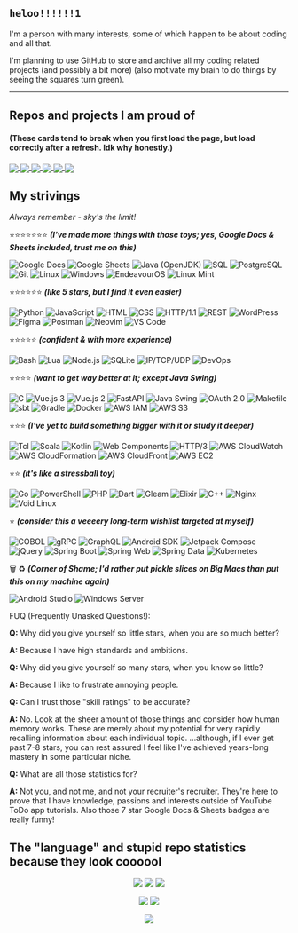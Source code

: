 ## `heloo!!!!!!1`

I'm a person with many interests, some of which happen to be about coding and all that.

I'm planning to use GitHub to store and archive all my coding related projects (and possibly a bit more) (also motivate my brain to do things by seeing the squares turn green).

-----

## Repos and projects I am proud of

#### (These cards tend to break when you first load the page, but load correctly after a refresh. Idk why honestly.)

<a href="https://github.com/PerfectMach1ne/three-phase-calendar">
 <img align="center" src="https://github-readme-stats-62bz0xsm9-perfectmach1ne.vercel.app/api/pin/?username=PerfectMach1ne&repo=three-phase-calendar&theme=maroongold" />
</a>
<a href="https://github.com/PerfectMach1ne/psiNotes-DocYoinker">
 <img align="center" src="https://github-readme-stats-62bz0xsm9-perfectmach1ne.vercel.app/api/pin/?username=PerfectMach1ne&repo=psiNotes-DocYoinker&theme=maroongold" />
</a>
<a href="https://github.com/PerfectMach1ne/starr-and-eden.neocities.org">
 <img align="center" src="https://github-readme-stats-62bz0xsm9-perfectmach1ne.vercel.app/api/pin/?username=PerfectMach1ne&repo=starr-and-eden.neocities.org&theme=maroongold" />
</a>
<a href="https://github.com/PerfectMach1ne/Jaccal">
 <img align="center" src="https://github-readme-stats-62bz0xsm9-perfectmach1ne.vercel.app/api/pin/?username=PerfectMach1ne&repo=Jaccal&theme=aura" />
</a>
<a href="https://github.com/PerfectMach1ne/uni-UI-UX-design">
 <img align="center" src="https://github-readme-stats-62bz0xsm9-perfectmach1ne.vercel.app/api/pin/?username=PerfectMach1ne&repo=uni-UI-UX-design&theme=aura" />
</a>
<a href="https://github.com/PerfectMach1ne/course-fastapi">
 <img align="center" src="https://github-readme-stats-62bz0xsm9-perfectmach1ne.vercel.app/api/pin/?username=PerfectMach1ne&repo=course-fastapi&theme=outrun" />
</a>

## My strivings

*Always remember - sky's the limit!*

⭐⭐⭐⭐⭐⭐⭐ ***(I've made more things with those toys; yes, Google Docs & Sheets included, trust me on this)***

![Google Docs](https://img.shields.io/badge/Google%20Docs-%234285F4.svg?style=flat-square&logo=googledocs&logoColor=white)
![Google Sheets](https://img.shields.io/badge/Google%20Sheets-%2300DC82.svg?style=flat-square&logo=googlesheets&logoColor=white)
![Java (OpenJDK)](https://img.shields.io/badge/Java-%23b07219.svg?style=flat-square&logo=openjdk&logoColor=white)
![SQL](https://img.shields.io/badge/SQL-%2300758F.svg?style=flat-square)
![PostgreSQL](https://img.shields.io/badge/PostgreSQL-%23336791.svg?style=flat-square&logo=postgresql&logoColor=white)
![Git](https://img.shields.io/badge/Git-%23F05033.svg?style=flat-square&logo=git&logoColor=white)
![Linux](https://img.shields.io/badge/Linux-%23FCC624.svg?style=flat-square&logo=linux&logoColor=black)
![Windows](https://img.shields.io/badge/Windows-%230078D6.svg?style=flat-square&logo=cashapp&logoColor=white)
![EndeavourOS](https://img.shields.io/badge/EndeavourOS-%235C6AC4.svg?style=flat-square&logo=archlinux&logoColor=white)
![Linux Mint](https://img.shields.io/badge/Linux%20Mint-%2300875C.svg?style=flat-square&logo=linuxmint&logoColor=white)

⭐⭐⭐⭐⭐⭐ ***(like 5 stars, but I find it even easier)***

![Python](https://img.shields.io/badge/Python-%233776AB.svg?style=flat-square&logo=python&logoColor=white)
![JavaScript](https://img.shields.io/badge/JavaScript-%23F7DF1E.svg?style=flat-square&logo=javascript&logoColor=black)
![HTML](https://img.shields.io/badge/HTML5-%23E34F26.svg?style=flat-square&logo=html5&logoColor=white)
![CSS](https://img.shields.io/badge/CSS3-%231572B6.svg?style=flat-square&logo=css3&logoColor=white)
![HTTP/1.1](https://img.shields.io/badge/HTTP%2F1.1-%23000000.svg?style=flat-square&logo=hexo&logoColor=white)
![REST](https://img.shields.io/badge/REST-%23009688.svg?style=flat-square)
![WordPress](https://img.shields.io/badge/WordPress-%23117AC9.svg?style=flat-square&logo=wordpress&logoColor=white)
![Figma](https://img.shields.io/badge/Figma-%23F24E1E.svg?style=flat-square&logo=figma&logoColor=white)
![Postman](https://img.shields.io/badge/Postman-%23FF6C37.svg?style=flat-square&logo=postman&logoColor=white)
![Neovim](https://img.shields.io/badge/Neovim-%2357A143.svg?style=flat-square&logo=neovim&logoColor=white)
![VS Code](https://img.shields.io/badge/VS%20Code-%23007ACC.svg?style=flat-square&logo=cashapp&logoColor=white)

⭐⭐⭐⭐⭐ ***(confident & with more experience)***

![Bash](https://img.shields.io/badge/Bash-%234EAA25.svg?style=flat-square&logo=gnubash&logoColor=white)
![Lua](https://img.shields.io/badge/Lua-%232C2D72.svg?style=flat-square&logo=lua&logoColor=white)
![Node.js](https://img.shields.io/badge/Node.js-%23339933.svg?style=flat-square&logo=nodedotjs&logoColor=white)
![SQLite](https://img.shields.io/badge/SQLite-%23003B57.svg?style=flat-square&logo=sqlite&logoColor=white)
![IP/TCP/UDP](https://img.shields.io/badge/IP%2FTCP%2FUDP-%233BB38B.svg?style=flat-square&logo=qiskit&logoColor=white)
![DevOps](https://img.shields.io/badge/DevOps-%23181485.svg?style=flat-square?&logo=internetcomputer&logoColor=white)

⭐⭐⭐⭐ ***(want to get way better at it; except Java Swing)***

![C](https://img.shields.io/badge/C-%2300599C.svg?style=flat-square&logo=c&logoColor=white)
![Vue.js 3](https://img.shields.io/badge/Vue.js%203-%234FC08D.svg?style=flat-square&logo=vuedotjs&logoColor=white)
![Vue.js 2](https://img.shields.io/badge/Vue.js%202-%234FC08D.svg?style=flat-square&logo=vuedotjs&logoColor=white)
![FastAPI](https://img.shields.io/badge/FastAPI-%2300C7B7.svg?style=flat-square&logo=fastapi&logoColor=white)
![Java Swing](https://img.shields.io/badge/Java%20Swing-%23b07219.svg?style=flat-square)
![OAuth 2.0](https://img.shields.io/badge/OAuth%202.0-%233F51B5.svg?style=flat-square)
![Makefile](https://img.shields.io/badge/Makefile-%2342785B.svg?style=flat-square)
![sbt](https://img.shields.io/badge/sbt-%23BF4040.svg?style=flat-square&logo=sbt&logoColor=white)
![Gradle](https://img.shields.io/badge/Gradle-%2302303A.svg?style=flat-square&logo=gradle&logoColor=white)
![Docker](https://img.shields.io/badge/Docker-%232496ED.svg?style=flat-square&logo=docker&logoColor=white)
![AWS IAM](https://img.shields.io/badge/AWS%20IAM-%23D62D20.svg?style=flat-square&logo=amazonwebservices&logoColor=white)
![AWS S3](https://img.shields.io/badge/AWS%20S3-%23569A31.svg?style=flat-square&logo=amazonwebservices&logoColor=white)

⭐⭐⭐ ***(I've yet to build something bigger with it or study it deeper)***

![Tcl](https://img.shields.io/badge/Tcl-%2370280F.svg?style=flat-square&logo=apache&logoColor=white)
![Scala](https://img.shields.io/badge/Scala-%23DC322F.svg?style=flat-square&logo=scala&logoColor=white)
![Kotlin](https://img.shields.io/badge/Kotlin-%237F52FF.svg?style=flat-square&logo=kotlin&logoColor=white)
![Web Components](https://img.shields.io/badge/Web%20Components-%2329ABE2.svg?style=flat-square&logo=webcomponentsdotorg&logoColor=white)
![HTTP/3](https://img.shields.io/badge/HTTP%2F3-%232F93E0.svg?style=flat-square&logo=hexo&logoColor=white)
![AWS CloudWatch](https://img.shields.io/badge/AWS%20CloudWatch-%23FF4F8B.svg?style=flat-square&logo=amazoncloudwatch&logoColor=white)
![AWS CloudFormation](https://img.shields.io/badge/AWS%20CloudFormation-%23FF4F8B.svg?style=flat-square&logo=amazonwebservices&logoColor=white)
![AWS CloudFront](https://img.shields.io/badge/AWS%20CloudFront-%239023C2.svg?style=flat-square&logo=amazons3&logoColor=white)
![AWS EC2](https://img.shields.io/badge/AWS%20EC2-%23FF9900.svg?style=flat-square&logo=amazonec2&logoColor=white)

⭐⭐ ***(it's like a stressball toy)***

![Go](https://img.shields.io/badge/Go-%2300ADD8.svg?style=flat-square&logo=go&logoColor=white)
![PowerShell](https://img.shields.io/badge/PowerShell-%235391FE.svg?style=flat-square&logo=cashapp&logoColor=white)
![PHP](https://img.shields.io/badge/PHP-%23777BB4.svg?style=flat-square&logo=php&logoColor=white)
![Dart](https://img.shields.io/badge/Dart-%230175C2.svg?style=flat-square&logo=dart&logoColor=white)
![Gleam](https://img.shields.io/badge/Gleam-%23FFB3E7.svg?style=flat-square&logo=gleam&logoColor=white)
![Elixir](https://img.shields.io/badge/Elixir-%234A3F78.svg?style=flat-square&logo=elixir&logoColor=white)
![C++](https://img.shields.io/badge/C++-%2300599C.svg?style=flat-square&logo=c%2B%2B&logoColor=white)
![Nginx](https://img.shields.io/badge/Nginx-%23009639.svg?style=flat-square&logo=nginx&logoColor=white)
![Void Linux](https://img.shields.io/badge/Void%20Linux-%2300BFAE.svg?style=flat-square&logo=void-linux&logoColor=white)

⭐ ***(consider this a veeeery long-term wishlist targeted at myself)***

![COBOL](https://img.shields.io/badge/COBOL-%23005CA5.svg?style=flat-square)
![gRPC](https://img.shields.io/badge/gRPC-%23008080.svg?style=flat-square&logo=grpc&logoColor=white)
![GraphQL](https://img.shields.io/badge/GraphQL-%23E10098.svg?style=flat-square&logo=graphql&logoColor=white)
![Android SDK](https://img.shields.io/badge/Android%20SDK-%233DDC84.svg?style=flat-square&logo=android&logoColor=white)
![Jetpack Compose](https://img.shields.io/badge/Jetpack%20Compose-%234285F4.svg?style=flat-square&logo=jetpackcompose&logoColor=white)
![jQuery](https://img.shields.io/badge/jQuery-%230769AD.svg?style=flat-square&logo=jquery&logoColor=white)
![Spring Boot](https://img.shields.io/badge/Spring%20Boot-%236DB33F.svg?style=flat-square&logo=springboot&logoColor=white)
![Spring Web](https://img.shields.io/badge/Spring%20Web-%236DB33F.svg?style=flat-square&logo=spring&logoColor=white)
![Spring Data](https://img.shields.io/badge/Spring%20Data-%236DB33F.svg?style=flat-square&logo=spring&logoColor=white)
![Kubernetes](https://img.shields.io/badge/Kubernetes-%23326CE5.svg?style=flat-square&logo=kubernetes&logoColor=white)

🗑️ ♻️ ***(Corner of Shame; I'd rather put pickle slices on Big Macs than put this on my machine again)***

![Android Studio](https://img.shields.io/badge/Android%20Studio-%233DDC84.svg?style=flat-square&logo=androidstudio&logoColor=white)
![Windows Server](https://img.shields.io/badge/Windows%20Server-%230078D6.svg?style=flat-square&logo=cashapp&logoColor=white)

FUQ (Frequently Unasked Questions!):

**Q:** Why did you give yourself so little stars, when you are so much better?

**A:** Because I have high standards and ambitions.

**Q:** Why did you give yourself so many stars, when you know so little?

**A:** Because I like to frustrate annoying people.

**Q:** Can I trust those "skill ratings" to be accurate?

**A:** No. Look at the sheer amount of those things and consider how human memory works. These are merely about my potential for very rapidly recalling information about each individual topic. ...although, if I ever get past 7-8 stars, you can rest assured I feel like I've achieved years-long mastery in some particular niche.

**Q:** What are all those statistics for?

**A:** Not you, and not me, and not your recruiter's recruiter. They're here to prove that I have knowledge, passions and interests outside of YouTube ToDo app tutorials. Also those 7 star Google Docs & Sheets badges are really funny!

## The "language" and stupid repo statistics because they look coooool

<div align="center">
<img src="https://github-readme-stats-f9jowu2ic-perfectmach1ne.vercel.app/api/top-langs/?username=PerfectMach1ne&layout=compact&theme=gradient&bg_color=90,AA8ED6,5EAEEC&text_color=FFFFFF&title_color=FFFFFF&langs_count=20&hide=jupyter%20notebook,tsql,mako">
<img src="https://github-readme-stats-f9jowu2ic-perfectmach1ne.vercel.app/api/top-langs/?username=PerfectMach1ne&layout=compact&theme=gradient&bg_color=90,AA8ED6,5EAEEC&text_color=FFFFFF&title_color=FFFFFF&langs_count=10&hide=jupyter%20notebook,tsql,mako">
<img src="http://github-profile-summary-cards.vercel.app/api/cards/productive-time?username=PerfectMach1ne&theme=tokyonight&utcOffset=1">
</div>

<p align="center">
  <img src="http://github-profile-summary-cards.vercel.app/api/cards/repos-per-language?username=PerfectMach1ne&theme=github_dark">
  <img src="http://github-profile-summary-cards.vercel.app/api/cards/most-commit-language?username=PerfectMach1ne&theme=github_dark">
</p>
<p align="center">
  <img src="http://github-profile-summary-cards.vercel.app/api/cards/profile-details?username=PerfectMach1ne&theme=tokyonight">
</p>

